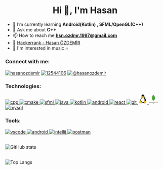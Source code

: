 <h1 align="center">Hi 👋, I'm Hasan</h1>

- 🌱 I’m currently learning **Android(Kotlin) , SFML/OpenGL(C++)**
- 💬 Ask me about **C++**
- 📫 How to reach me **hsn.ozdmr.1997@gmail.com**
- 🥇 [Hackerrank - Hasan ÖZDEMİR](https://www.hackerrank.com/hsn_ozdmr_1997)
- 🎸 I'm interested in music 🎶

<h3 align="left">Connect with me:</h3>
<p align="left">
<a href="https://www.linkedin.com/in/hasanozdemir-97/" target="blank"><img align="center" src="https://velanovascular.com/wp-content/uploads/2020/06/LinkedIn.png" alt="hasanozdemir" height="30" width="30" /></a>
<a href="https://stackoverflow.com/users/13872226/hasanozdmr" target="blank"><img align="center" src="https://upload.wikimedia.org/wikipedia/commons/thumb/e/ef/Stack_Overflow_icon.svg/768px-Stack_Overflow_icon.svg.png" alt="12544106" height="30" width="30" /></a>
<a href="https://medium.com/@hsn-ozdmr-1997" target="blank"><img align="center" src="https://cdn.jsdelivr.net/npm/simple-icons@3.0.1/icons/medium.svg" alt="@hasanozdemir" height="30" width="30" /></a>
</p>

<h3 align="left">Technologies:</h3>
<p align="left"> 
<a href="https://www.cplusplus.com/" target="_blank"> <img src="https://upload.wikimedia.org/wikipedia/commons/1/18/ISO_C%2B%2B_Logo.svg" alt="cpp" width="30" height="30"/> </a>
<a href="https://cmake.org/" target="_blank"> <img src="https://upload.wikimedia.org/wikipedia/commons/1/13/Cmake.svg" alt="cmake" width="30" height="30"/> </a>
<a href="https://www.sfml-dev.org/index.php" target="_blank"> <img src="https://www.sfml-dev.org/download/goodies/sfml-icon.svg" alt="sfml" width="30" height="30"/> </a>
<a href="https://www.oracle.com/java/" target="_blank"> <img src="https://upload.wikimedia.org/wikipedia/tr/2/2e/Java_Logo.svg" alt="java" width="30" height="30"/> </a>
<a href="https://kotlinlang.org/" target="_blank"> <img src="https://upload.wikimedia.org/wikipedia/commons/7/74/Kotlin_Icon.png" alt="kotlin" width="30" height="30"/> </a>
<a href="https://developer.android.com/" target="_blank"> <img src="https://www.vectorlogo.zone/logos/android/android-icon.svg" alt="android" width="30" height="30"/> </a>
<a href="https://reactjs.org/" target="_blank"> <img src="https://upload.wikimedia.org/wikipedia/commons/thumb/4/47/React.svg/1200px-React.svg.png" alt="react" width="30" height="30"/> </a>
<a href="https://git-scm.com/" target="_blank"> <img src="https://www.vectorlogo.zone/logos/git-scm/git-scm-icon.svg" alt="git" width="30" height="30"/> </a>
<a href="https://www.linux.org/" target="_blank"> <img src="https://raw.githubusercontent.com/devicons/devicon/master/icons/linux/linux-original.svg" alt="linux" width="30" height="30"/> </a> 
<a href="https://www.mongodb.com/" target="_blank"> <img src="https://raw.githubusercontent.com/devicons/devicon/master/icons/mongodb/mongodb-original-wordmark.svg" alt="mongodb" width="30" height="30"/> </a>
<a href="https://www.mysql.com/" target="_blank"> <img src="https://www.vectorlogo.zone/logos/mysql/mysql-official.svg" alt="mysql" width="30" height="30"/> </a>
  
<h3 align="left">Tools:</h3>
<a href="https://code.visualstudio.com/" target="_blank"> <img src="https://upload.wikimedia.org/wikipedia/commons/thumb/9/9a/Visual_Studio_Code_1.35_icon.svg/1024px-Visual_Studio_Code_1.35_icon.svg.png" alt="vscode" width="30" height="30"/> </a>
<a href="https://developer.android.com/studio" target="_blank"> <img src="https://upload.wikimedia.org/wikipedia/commons/thumb/9/95/Android_Studio_Icon_3.6.svg/768px-Android_Studio_Icon_3.6.svg.png" alt="android" width="30" height="30"/> </a> 
<a href="https://www.jetbrains.com/idea/" target="_blank"> <img src="https://upload.wikimedia.org/wikipedia/commons/9/9c/IntelliJ_IDEA_Icon.svg" alt="intellij" width="30" height="30"/> </a> 
<a href="https://postman.com" target="_blank"> <img src="https://www.vectorlogo.zone/logos/getpostman/getpostman-icon.svg" alt="postman" width="30" height="30"/> </a> 
<br></br>

![GitHub stats](https://github-readme-stats.vercel.app/api/?username=Synthesizer-source&show_icons=true&title_color=e63946&icon_color=e76f51&text_color=9f9f9f&bg_color=151515)
<br></br>

![Top Langs](https://github-readme-stats.vercel.app/api/top-langs/?username=Synthesizer-source&bg_color=151515&title_color=e63946&text_color=9f9f9f)
